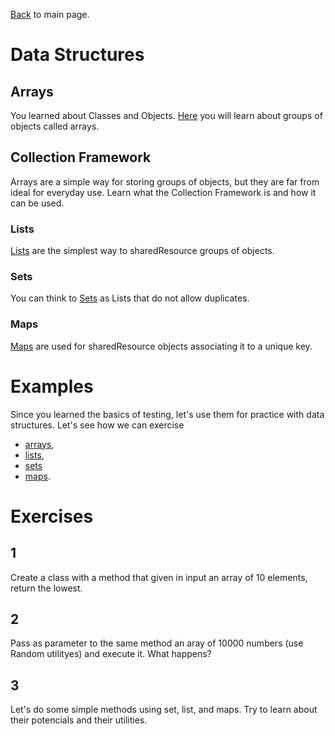 [Back](../README.md) to main page.

# Data Structures

## Arrays

You learned about Classes and Objects.
[Here](https://www.udemy.com/course/java-tutorial/learn/lecture/135339) you will learn about groups of objects called arrays.

## Collection Framework

Arrays are a simple way for storing groups of objects, but they are far from ideal for everyday use.
Learn what the Collection Framework is and how it can be used.

### Lists

[Lists](https://www.udemy.com/course/java-tutorial/learn/lecture/161106) are the simplest way to sharedResource groups of objects.

### Sets

You can think to [Sets](https://www.udemy.com/course/java-tutorial/learn/lecture/174878) as Lists that do not allow duplicates.

### Maps

[Maps](https://www.udemy.com/course/java-tutorial/learn/lecture/161682) are used for sharedResource objects associating it to a unique key.

# Examples

Since you learned the basics of testing, let's use them for practice with data structures.
Let's see how we can exercise
- [arrays](src/test/java/test/ArraysTest.java),
- [lists](src/test/java/test/ListsTest.java),
- [sets](src/test/java/test/SetsTest.java)
- [maps](src/test/java/test/MapsTest.java).

# Exercises 

## 1 
Create a class with a method that given in input an array of 10 elements, return the lowest.

## 2
Pass as parameter to the same method an aray of 10000 numbers (use Random utilityes) and execute it. What happens?

## 3
Let's do some simple methods using set, list, and maps. Try to learn about their potencials and their utilities.
